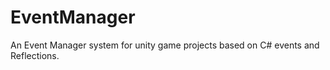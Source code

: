 # EventManager
An Event Manager system for unity game projects based on C# events and Reflections.

